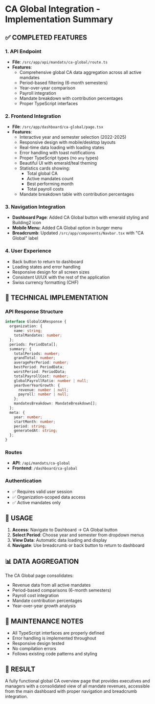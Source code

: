 # CA Global Integration - Implementation Summary

## ✅ COMPLETED FEATURES

### 1. API Endpoint

- **File**: `/src/app/api/mandats/ca-global/route.ts`
- **Features**:
  - Comprehensive global CA data aggregation across all active mandates
  - Period-based filtering (6-month semesters)
  - Year-over-year comparison
  - Payroll integration
  - Mandate breakdown with contribution percentages
  - Proper TypeScript interfaces

### 2. Frontend Integration

- **File**: `/src/app/dashboard/ca-global/page.tsx`
- **Features**:
  - Interactive year and semester selection (2022-2025)
  - Responsive design with mobile/desktop layouts
  - Real-time data loading with loading states
  - Error handling with toast notifications
  - Proper TypeScript types (no `any` types)
  - Beautiful UI with emerald/teal theming
  - Statistics cards showing:
    - Total global CA
    - Active mandates count
    - Best performing month
    - Total payroll costs
  - Mandate breakdown table with contribution percentages

### 3. Navigation Integration

- **Dashboard Page**: Added CA Global button with emerald styling and Building2 icon
- **Mobile Menu**: Added CA Global option in burger menu
- **Breadcrumb**: Updated `/src/app/components/Navbar.tsx` with "CA Global" label

### 4. User Experience

- Back button to return to dashboard
- Loading states and error handling
- Responsive design for all screen sizes
- Consistent UI/UX with the rest of the application
- Swiss currency formatting (CHF)

## 🎯 TECHNICAL IMPLEMENTATION

### API Response Structure

```typescript
interface GlobalCAResponse {
  organization: {
    name: string;
    totalMandates: number;
  };
  periods: PeriodData[];
  summary: {
    totalPeriods: number;
    grandTotal: number;
    averagePerPeriod: number;
    bestPeriod: PeriodData;
    worstPeriod: PeriodData;
    totalPayrollCost: number;
    globalPayrollRatio: number | null;
    yearOverYearGrowth: {
      revenue: number | null;
      payroll: number | null;
    };
    mandatesBreakdown: MandateBreakdown[];
  };
  meta: {
    year: number;
    startMonth: number;
    period: string;
    generatedAt: string;
  };
}
```

### Routes

- **API**: `/api/mandats/ca-global`
- **Frontend**: `/dashboard/ca-global`

### Authentication

- ✅ Requires valid user session
- ✅ Organization-scoped data access
- ✅ Active mandates only

## 🚀 USAGE

1. **Access**: Navigate to Dashboard → CA Global button
2. **Select Period**: Choose year and semester from dropdown menus
3. **View Data**: Automatic data loading and display
4. **Navigate**: Use breadcrumb or back button to return to dashboard

## 📊 DATA AGGREGATION

The CA Global page consolidates:

- Revenue data from all active mandates
- Period-based comparisons (6-month semesters)
- Payroll cost integration
- Mandate contribution percentages
- Year-over-year growth analysis

## 🔧 MAINTENANCE NOTES

- All TypeScript interfaces are properly defined
- Error handling is implemented throughout
- Responsive design tested
- No compilation errors
- Follows existing code patterns and styling

## 🎉 RESULT

A fully functional global CA overview page that provides executives and managers with a consolidated view of all mandate revenues, accessible from the main dashboard with proper navigation and breadcrumb integration.
